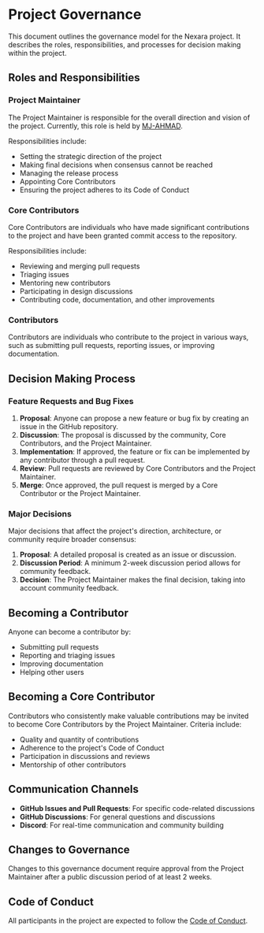 # Project Governance

This document outlines the governance model for the Nexara project. It describes the roles, responsibilities, and processes for decision making within the project.

## Roles and Responsibilities

### Project Maintainer

The Project Maintainer is responsible for the overall direction and vision of the project. Currently, this role is held by [MJ-AHMAD](https://github.com/MJ-AHMAD).

Responsibilities include:
- Setting the strategic direction of the project
- Making final decisions when consensus cannot be reached
- Managing the release process
- Appointing Core Contributors
- Ensuring the project adheres to its Code of Conduct

### Core Contributors

Core Contributors are individuals who have made significant contributions to the project and have been granted commit access to the repository.

Responsibilities include:
- Reviewing and merging pull requests
- Triaging issues
- Mentoring new contributors
- Participating in design discussions
- Contributing code, documentation, and other improvements

### Contributors

Contributors are individuals who contribute to the project in various ways, such as submitting pull requests, reporting issues, or improving documentation.

## Decision Making Process

### Feature Requests and Bug Fixes

1. **Proposal**: Anyone can propose a new feature or bug fix by creating an issue in the GitHub repository.
2. **Discussion**: The proposal is discussed by the community, Core Contributors, and the Project Maintainer.
3. **Implementation**: If approved, the feature or fix can be implemented by any contributor through a pull request.
4. **Review**: Pull requests are reviewed by Core Contributors and the Project Maintainer.
5. **Merge**: Once approved, the pull request is merged by a Core Contributor or the Project Maintainer.

### Major Decisions

Major decisions that affect the project's direction, architecture, or community require broader consensus:

1. **Proposal**: A detailed proposal is created as an issue or discussion.
2. **Discussion Period**: A minimum 2-week discussion period allows for community feedback.
3. **Decision**: The Project Maintainer makes the final decision, taking into account community feedback.

## Becoming a Contributor

Anyone can become a contributor by:
- Submitting pull requests
- Reporting and triaging issues
- Improving documentation
- Helping other users

## Becoming a Core Contributor

Contributors who consistently make valuable contributions may be invited to become Core Contributors by the Project Maintainer. Criteria include:
- Quality and quantity of contributions
- Adherence to the project's Code of Conduct
- Participation in discussions and reviews
- Mentorship of other contributors

## Communication Channels

- **GitHub Issues and Pull Requests**: For specific code-related discussions
- **GitHub Discussions**: For general questions and discussions
- **Discord**: For real-time communication and community building

## Changes to Governance

Changes to this governance document require approval from the Project Maintainer after a public discussion period of at least 2 weeks.

## Code of Conduct

All participants in the project are expected to follow the [Code of Conduct](CODE_OF_CONDUCT.md).
